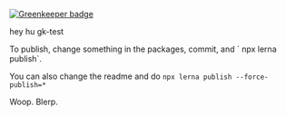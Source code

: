 
[![Greenkeeper badge](https://badges.greenkeeper.io/neighbourhoodie/gk-test.svg)](https://greenkeeper.io/)

hey hu gk-test

To publish, change something in the packages, commit, and ´
npx lerna publish`.

You can also change the readme and do `npx lerna publish --force-publish=*`

Woop. Blerp.
